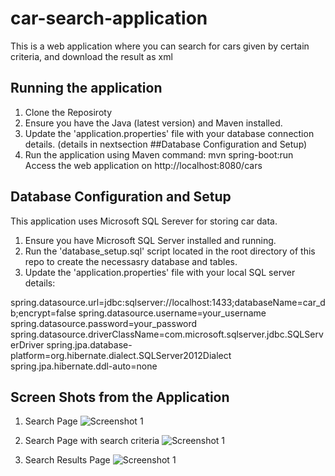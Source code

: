 # car-search-application
This is a web application where you can search for cars given by certain criteria, and download the result as xml

## Running the application
1. Clone the Reposiroty
2. Ensure you have the Java (latest version) and Maven installed.
3. Update the 'application.properties' file with your database connection details. (details in nextsection ##Database Configuration and Setup)
4. Run the application using Maven command: mvn spring-boot:run
   Access the web application on http://localhost:8080/cars


## Database Configuration and Setup
This application uses Microsoft SQL Serever for storing car data.

1. Ensure you have Microsoft SQL Server installed and running.
2. Run the 'database_setup.sql' script located in the root directory of this repo to create the necessasry database and tables.
3. Update the 'application.properties' file with your local SQL server details:
	
spring.datasource.url=jdbc:sqlserver://localhost:1433;databaseName=car_db;encrypt=false <!-- Check port no. and modify if required -->
spring.datasource.username=your_username <!--Enter username used to connect to your local database -->
spring.datasource.password=your_password  <!--Enter password used to connect to your local database -->
spring.datasource.driverClassName=com.microsoft.sqlserver.jdbc.SQLServerDriver
spring.jpa.database-platform=org.hibernate.dialect.SQLServer2012Dialect
spring.jpa.hibernate.ddl-auto=none


## Screen Shots from the Application

1. Search Page
![Screenshot 1](C:/Users/lenovo/OneDrive/Desktop/Screenshot_Search_Page_1.png)

1. Search Page with search criteria
![Screenshot 1](C:/Users/lenovo/OneDrive/Desktop/Screenshot_Search_Page_2.png)

2. Search Results Page
![Screenshot 1](C:/Users/lenovo/OneDrive/Desktop/Screenshot_Search_Result_Page_1.png)
